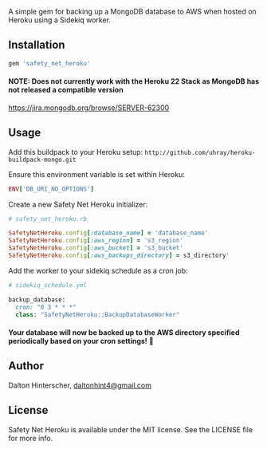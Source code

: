 A simple gem for backing up a MongoDB database to AWS when hosted on Heroku using a Sidekiq worker.

## Installation

```ruby
gem 'safety_net_heroku'
```

#### NOTE: Does not currently work with the Heroku 22 Stack as MongoDB has not released a compatible version
https://jira.mongodb.org/browse/SERVER-62300

## Usage

Add this buildpack to your Heroku setup: `http://github.com/uhray/heroku-buildpack-mongo.git`

Ensure this environment variable is set within Heroku: 

```ruby
ENV['DB_URI_NO_OPTIONS']
```

Create a new Safety Net Heroku initializer:

```ruby
# safety_net_heroku.rb

SafetyNetHeroku.config[:database_name] = 'database_name'
SafetyNetHeroku.config[:aws_region] = 's3_region'
SafetyNetHeroku.config[:aws_bucket] = 's3_bucket'
SafetyNetHeroku.config[:aws_backups_directory] = s3_directory'

```

Add the worker to your sidekiq schedule as a cron job:

```ruby
# sidekiq_schedule.yml

backup_database:
  cron: "0 3 * * *"
  class: "SafetyNetHeroku::BackupDatabaseWorker"
```

#### Your database will now be backed up to the AWS directory specified periodically based on your cron settings! 🎉

## Author

Dalton Hinterscher, daltonhint4@gmail.com

## License

Safety Net Heroku is available under the MIT license. See the LICENSE file for more info.
